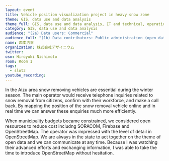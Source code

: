 ```yaml
---
layout: event
title: Vehicle position visualization project in heavy snow zone
theme: GIS, data use and data analysis
theme_full: GIS, data use and data analysis, IT and technical, operations, Local community
category: GIS, data use and data analysis
audience: "(2a) Data users: Commercial"
audience_full: "(1b) Data contributors: Public administration (open data, data feedback...), (2a) Data users: Commercial"
name: 西本浩幸
organization: 株式会社デザイニウム
twitter: 
osm: Hiroyuki Nishimoto
room: Room 1
tags:
  - slot3
youtube_recording: 
---
```

In the Aizu area snow removing vehicles are essential during the winter season. The main operator would receive telephone inquiries related to snow removal from citizens, confirm with their workforce, and make a call back. By mapping the position of the snow removal vehicle online and in real time we can answer these enquiries much more efficiently. 

When municipality budgets became constrained, we considered open resources to reduce cost includng SORACOM, Firebase and OpenStreetMap. The operator was impressed with the level of detail in OpenStreetMap. We are always in the state to act together on the theme of open data and we can communicate at any time. Because I was watching their advanced efforts and exchanging information, I was able to take the time to introduce OpenStreetMap without hesitation. 

